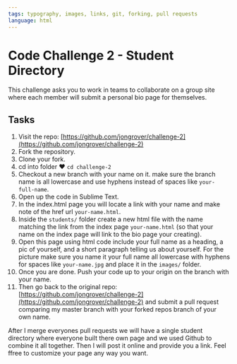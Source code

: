 ```yaml
---
tags: typography, images, links, git, forking, pull requests
language: html
---
```


# Code Challenge 2 - Student Directory

This challenge asks you to work in teams to collaborate on a group site where each member will submit a personal bio page for themselves.

## Tasks

1. Visit the repo: [https://github.com/jongrover/challenge-2](https://github.com/jongrover/challenge-2)
2. Fork the repository.
3. Clone your fork.
4. cd into folder ♥ `cd challenge-2`
5. Checkout a new branch with your name on it. make sure the branch name is all lowercase and use hyphens instead of spaces like `your-full-name`.
6. Open up the code in Sublime Text.
7. In the index.html page you will locate a link with your name and make  note of the href url `your-name.html`.
8. Inside the `students/` folder create a new html file with the name matching the link from the index page `your-name.html` (so that your name on the index page will link to the bio page your creating).
9. Open this page using html code include your full name as a heading, a pic of yourself, and a short paragraph telling us about yourself. For the picture make sure you name it your full name all lowercase with hyphens for spaces like `your-name.jpg` and place it in the `images/` folder.
10. Once you are done. Push your code up to your origin on the branch with your name.
11. Then go back to the original repo: [https://github.com/jongrover/challenge-2](https://github.com/jongrover/challenge-2) and submit a pull request comparing my master branch with your forked repos branch of your own name.

After I merge everyones pull requests we will have a single student directory where everyone built there own page and we used Github to combine it all together. Then I will post it online and provide you a link. Feel ffree to customize your page any way you want.

